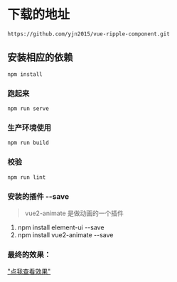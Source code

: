 # 下载的地址
```
https://github.com/yjn2015/vue-ripple-component.git
```

## 安装相应的依赖
```
npm install
```

### 跑起来
```
npm run serve
```

### 生产环境使用
```
npm run build
```

### 校验
```
npm run lint
```
### 安装的插件 --save
> vue2-animate 是做动画的一个插件

1. npm install element-ui --save
2. npm install vue2-animate --save 

### 最终的效果：

["点我查看效果"](https://yjn2015.github.io/vue-ripple-component/dist/#/first)



